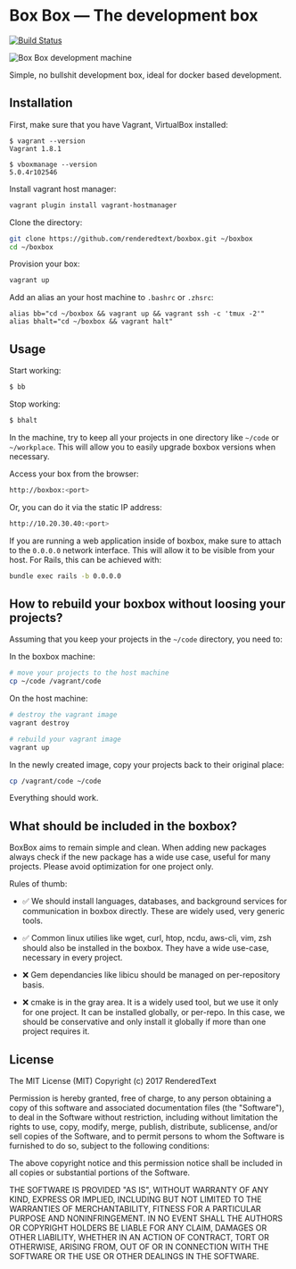 # Box Box &mdash; The development box

[![Build Status](https://semaphoreci.com/api/v1/renderedtext/boxbox/branches/master/badge.svg)](https://semaphoreci.com/renderedtext/boxbox)

![Box Box development machine](https://upload.wikimedia.org/wikipedia/commons/thumb/9/99/Anime_Expo_2011_-_box_robot_%285917932244%29.jpg/450px-Anime_Expo_2011_-_box_robot_%285917932244%29.jpg)

Simple, no bullshit development box, ideal for docker based development.

## Installation

First, make sure that you have Vagrant, VirtualBox installed:

```
$ vagrant --version
Vagrant 1.8.1

$ vboxmanage --version
5.0.4r102546
```

Install vagrant host manager:

``` bash
vagrant plugin install vagrant-hostmanager
```

Clone the directory:

``` bash
git clone https://github.com/renderedtext/boxbox.git ~/boxbox
cd ~/boxbox
```

Provision your box:

``` bash
vagrant up
```

Add an alias an your host machine to `.bashrc` or `.zhsrc`:

```
alias bb="cd ~/boxbox && vagrant up && vagrant ssh -c 'tmux -2'"
alias bhalt="cd ~/boxbox && vagrant halt"
```

## Usage

Start working:

``` bash
$ bb
```

Stop working:

``` bash
$ bhalt
```

In the machine, try to keep all your projects in one directory like `~/code` or `~/workplace`.
This will allow you to easily upgrade boxbox versions when necessary.

Access your box from the browser:

``` bash
http://boxbox:<port>
```

Or, you can do it via the static IP address:

``` bash
http://10.20.30.40:<port>
```

If you are running a web application inside of boxbox, make sure to attach to the 
`0.0.0.0` network interface. This will allow it to be visible from your host. 
For Rails, this can be achieved with:

``` bash
bundle exec rails -b 0.0.0.0
```

## How to rebuild your boxbox without loosing your projects?

Assuming that you keep your projects in the `~/code` directory, you need to:

In the boxbox machine:

``` bash
# move your projects to the host machine
cp ~/code /vagrant/code
```

On the host machine:

``` bash
# destroy the vagrant image
vagrant destroy

# rebuild your vagrant image
vagrant up
```

In the newly created image, copy your projects back to their original place:

``` bash
cp /vagrant/code ~/code
```

Everything should work.


## What should be included in the boxbox?

BoxBox aims to remain simple and clean. When adding new packages always check if the new package
has a wide use case, useful for many projects. Please avoid optimization for one project only.

Rules of thumb:

- ✅ We should install languages, databases, and background services for communication 
in boxbox directly. These are widely used, very generic tools.

- ✅ Common linux utilies like wget, curl, htop, ncdu, aws-cli, vim, zsh should 
also be installed in the boxbox. They have a wide use-case, necessary in every project.

- ❌ Gem dependancies like libicu should be managed on per-repository basis.

- ❌ cmake is in the gray area. It is a widely used tool, but we use it only for one project. 
It can be installed globally, or per-repo. In this case, we should be conservative and only
install it globally if more than one project requires it.

## License

The MIT License (MIT)
Copyright (c) 2017 RenderedText

Permission is hereby granted, free of charge, to any person obtaining a copy
of this software and associated documentation files (the "Software"),
to deal in the Software without restriction, including without limitation the
rights to use, copy, modify, merge, publish, distribute, sublicense, and/or
sell copies of the Software, and to permit persons to whom the Software
is furnished to do so, subject to the following conditions:

The above copyright notice and this permission notice shall be included in
all copies or substantial portions of the Software.

THE SOFTWARE IS PROVIDED "AS IS", WITHOUT WARRANTY OF ANY KIND, EXPRESS OR
IMPLIED, INCLUDING BUT NOT LIMITED TO THE WARRANTIES OF MERCHANTABILITY,
FITNESS FOR A PARTICULAR PURPOSE AND NONINFRINGEMENT. IN NO EVENT SHALL
THE AUTHORS OR COPYRIGHT HOLDERS BE LIABLE FOR ANY CLAIM, DAMAGES OR OTHER
LIABILITY, WHETHER IN AN ACTION OF CONTRACT, TORT OR OTHERWISE, ARISING
FROM, OUT OF OR IN CONNECTION WITH THE SOFTWARE OR THE USE OR OTHER
DEALINGS IN THE SOFTWARE.
